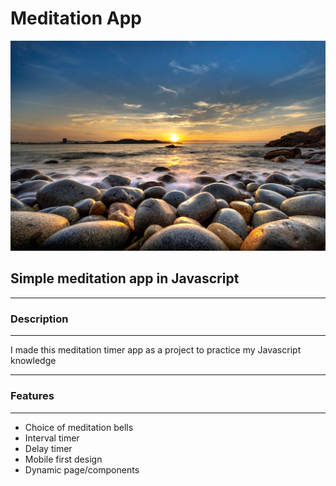 # Meditation App

![Peaceful](pic1.jpeg)

## **Simple meditation app in Javascript**
---
### Description
---
I made this meditation timer app as a project to practice my Javascript knowledge

---
### Features
---
- Choice of meditation bells
- Interval timer
- Delay timer
- Mobile first design
- Dynamic page/components
